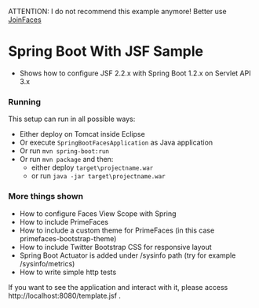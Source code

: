 ATTENTION: I do not recommend this example anymore! Better use [JoinFaces](http://joinfaces.org/)

Spring Boot With JSF Sample
=================================================================

* Shows how to configure JSF 2.2.x with Spring Boot 1.2.x on Servlet API 3.x

### Running

This setup can run in all possible ways:

* Either deploy on Tomcat inside Eclipse
* Or execute `SpringBootFacesApplication` as Java application
* Or run `mvn spring-boot:run`
* Or run `mvn package` and then:
  * either deploy `target\projectname.war`
  * or run `java -jar target\projectname.war` 

### More things shown

* How to configure Faces View Scope with Spring
* How to include PrimeFaces
* How to include a custom theme for PrimeFaces (in this case primefaces-bootstrap-theme)
* How to include Twitter Bootstrap CSS for responsive layout
* Spring Boot Actuator is added under /sysinfo path (try for example /sysinfo/metrics)
* How to write simple http tests

If you want to see the application and interact with it, please access http://localhost:8080/template.jsf .
